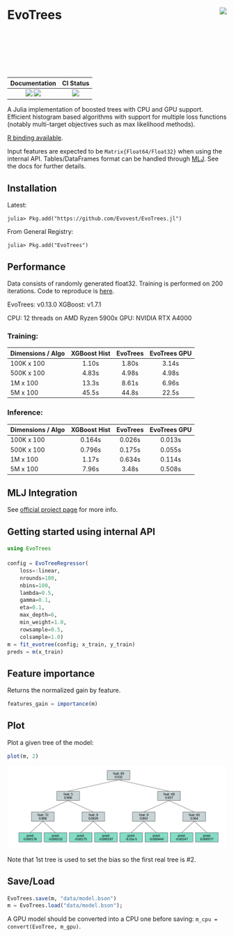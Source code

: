 
# EvoTrees <a href="https://evovest.github.io/EvoTrees.jl/dev/"><img src="figures/hex-evotrees-2.png" align="right" height="160"/></a>


| Documentation | CI Status |
|:------------------------:|:----------------:|
| [![][docs-stable-img]][docs-stable-url] [![][docs-latest-img]][docs-latest-url] | [![][ci-img]][ci-url] |

[docs-latest-img]: https://img.shields.io/badge/docs-latest-blue.svg
[docs-latest-url]: https://evovest.github.io/EvoTrees.jl/dev

[docs-stable-img]: https://img.shields.io/badge/docs-stable-blue.svg
[docs-stable-url]: https://evovest.github.io/EvoTrees.jl/stable

[ci-img]: https://github.com/Evovest/EvoTrees.jl/workflows/CI/badge.svg
[ci-url]: https://github.com/Evovest/EvoTrees.jl/actions?query=workflow%3ACI+branch%3Amain

A Julia implementation of boosted trees with CPU and GPU support.
Efficient histogram based algorithms with support for multiple loss functions (notably multi-target objectives such as max likelihood methods).

[R binding available](https://github.com/Evovest/EvoTrees).

Input features are expected to be `Matrix{Float64/Float32}` when using the internal API. Tables/DataFrames format can be handled through [MLJ](https://github.com/alan-turing-institute/MLJ.jl). See the docs for further details. 


## Installation

Latest:

```julia-repl
julia> Pkg.add("https://github.com/Evovest/EvoTrees.jl")
```

From General Registry:

```julia-repl
julia> Pkg.add("EvoTrees")
```

## Performance

Data consists of randomly generated float32. Training is performed on 200 iterations. Code to reproduce is [here](https://github.com/Evovest/EvoTrees.jl/blob/master/experiments/benchmarks_v2.jl). 

EvoTrees: v0.13.0
XGBoost: v1.7.1

CPU: 12 threads on AMD Ryzen 5900x
GPU: NVIDIA RTX A4000

### Training: 

| Dimensions   / Algo | XGBoost Hist | EvoTrees | EvoTrees GPU |
|---------------------|:------------:|:--------:|:------------:|
| 100K x 100          |     1.10s    |   1.80s  |     3.14s    |
| 500K x 100          |     4.83s    |   4.98s  |     4.98s    |
| 1M x 100            |     13.3s    |   8.61s  |     6.96s    |
| 5M x 100            |     45.5s    |   44.8s  |     22.5s    |

### Inference:

| Dimensions   / Algo | XGBoost Hist | EvoTrees | EvoTrees GPU |
|---------------------|:------------:|:--------:|:------------:|
| 100K x 100          |    0.164s    |  0.026s  |    0.013s    |
| 500K x 100          |    0.796s    |  0.175s  |    0.055s    |
| 1M x 100            |    1.17s     |  0.634s  |    0.114s    |
| 5M x 100            |    7.96s     |  3.48s   |    0.508s    |


## MLJ Integration

See [official project page](https://github.com/alan-turing-institute/MLJ.jl) for more info.


## Getting started using internal API

```julia
using EvoTrees

config = EvoTreeRegressor(
    loss=:linear, 
    nrounds=100, 
    nbins=100,
    lambda=0.5, 
    gamma=0.1, 
    eta=0.1,
    max_depth=6, 
    min_weight=1.0,
    rowsample=0.5, 
    colsample=1.0)
m = fit_evotree(config; x_train, y_train)
preds = m(x_train)
```

## Feature importance

Returns the normalized gain by feature.

```julia
features_gain = importance(m)
```

## Plot

Plot a given tree of the model:

```julia
plot(m, 2)
```

![](figures/plot_tree.png)

Note that 1st tree is used to set the bias so the first real tree is #2.

## Save/Load

```julia
EvoTrees.save(m, "data/model.bson")
m = EvoTrees.load("data/model.bson");
```

A GPU model should be converted into a CPU one before saving: `m_cpu = convert(EvoTree, m_gpu)`.